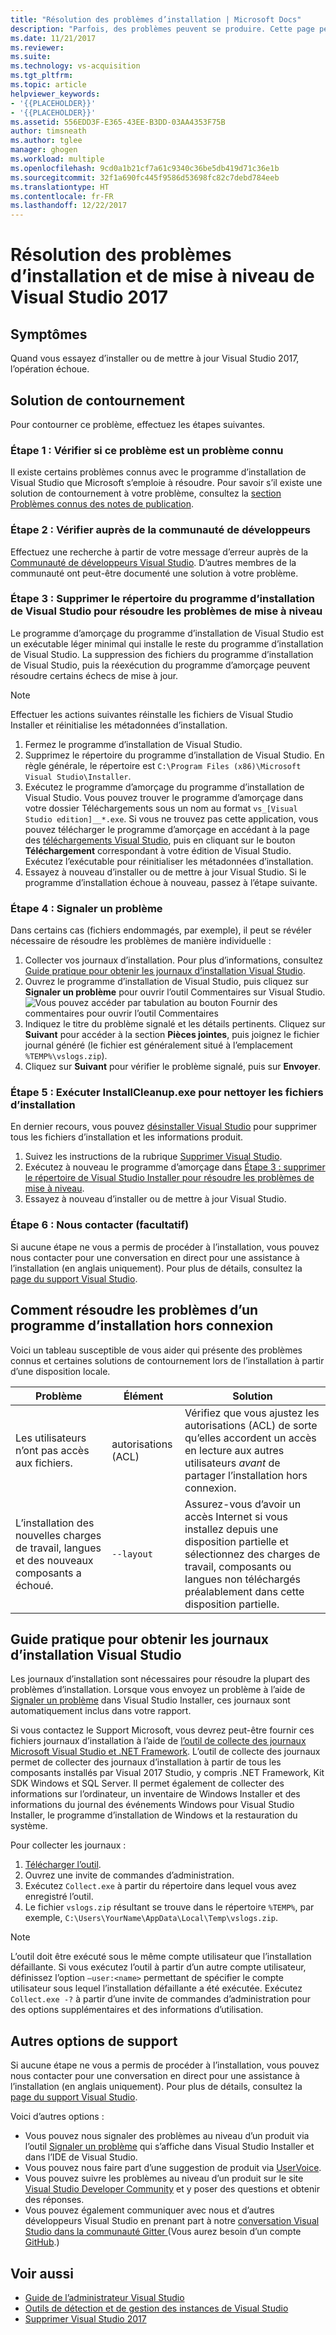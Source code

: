 ```yaml
---
title: "Résolution des problèmes d’installation | Microsoft Docs"
description: "Parfois, des problèmes peuvent se produire. Cette page peut vous aider en cas d’échec de l’installation ou de la mise à niveau de Visual Studio."
ms.date: 11/21/2017
ms.reviewer: 
ms.suite: 
ms.technology: vs-acquisition
ms.tgt_pltfrm: 
ms.topic: article
helpviewer_keywords:
- '{{PLACEHOLDER}}'
- '{{PLACEHOLDER}}'
ms.assetid: 556EDD3F-E365-43EE-B3DD-03AA4353F75B
author: timsneath
ms.author: tglee
manager: ghogen
ms.workload: multiple
ms.openlocfilehash: 9cd0a1b21cf7a61c9340c36be5db419d71c36e1b
ms.sourcegitcommit: 32f1a690fc445f9586d53698fc82c7debd784eeb
ms.translationtype: HT
ms.contentlocale: fr-FR
ms.lasthandoff: 12/22/2017
---
```

# <a name="troubleshooting-visual-studio-2017-installation-and-upgrade-issues"></a>Résolution des problèmes d’installation et de mise à niveau de Visual Studio 2017

## <a name="symptoms"></a>Symptômes
Quand vous essayez d’installer ou de mettre à jour Visual Studio 2017, l’opération échoue.

## <a name="workaround"></a>Solution de contournement
Pour contourner ce problème, effectuez les étapes suivantes.

### <a name="step-1---check-whether-this-problem-is-a-known-issue"></a>Étape 1 : Vérifier si ce problème est un problème connu
Il existe certains problèmes connus avec le programme d’installation de Visual Studio que Microsoft s’emploie à résoudre. Pour savoir s’il existe une solution de contournement à votre problème, consultez la [section Problèmes connus des notes de publication](https://www.visualstudio.com/news/releasenotes/vs2017-relnotes#known-issues).

### <a name="step-2---check-with-the-developer-community"></a>Étape 2 : Vérifier auprès de la communauté de développeurs
Effectuez une recherche à partir de votre message d’erreur auprès de la [Communauté de développeurs Visual Studio](https://developercommunity.visualstudio.com/spaces/8/index.html). D’autres membres de la communauté ont peut-être documenté une solution à votre problème.

### <a name="step-3---delete-the-visual-studio-installer-directory-to-fix-upgrade-problems"></a>Étape 3 : Supprimer le répertoire du programme d’installation de Visual Studio pour résoudre les problèmes de mise à niveau
Le programme d’amorçage du programme d’installation de Visual Studio est un exécutable léger minimal qui installe le reste du programme d’installation de Visual Studio. La suppression des fichiers du programme d’installation de Visual Studio, puis la réexécution du programme d’amorçage peuvent résoudre certains échecs de mise à jour.

>[!NOTE]
Effectuer les actions suivantes réinstalle les fichiers de Visual Studio Installer et réinitialise les métadonnées d’installation.

1. Fermez le programme d’installation de Visual Studio.
2. Supprimez le répertoire du programme d’installation de Visual Studio. En règle générale, le répertoire est `C:\Program Files (x86)\Microsoft Visual Studio\Installer`.
3. Exécutez le programme d’amorçage du programme d’installation de Visual Studio. Vous pouvez trouver le programme d’amorçage dans votre dossier Téléchargements sous un nom au format `vs_[Visual Studio edition]__*.exe`. Si vous ne trouvez pas cette application, vous pouvez télécharger le programme d’amorçage en accédant à la page des [téléchargements Visual Studio](https://www.visualstudio.com/downloads/), puis en cliquant sur le bouton **Téléchargement** correspondant à votre édition de Visual Studio. Exécutez l’exécutable pour réinitialiser les métadonnées d’installation.
4. Essayez à nouveau d’installer ou de mettre à jour Visual Studio. Si le programme d’installation échoue à nouveau, passez à l’étape suivante.

### <a name="step-4---report-a-problem"></a>Étape 4 : Signaler un problème
Dans certains cas (fichiers endommagés, par exemple), il peut se révéler nécessaire de résoudre les problèmes de manière individuelle :

1. Collecter vos journaux d’installation. Pour plus d’informations, consultez [Guide pratique pour obtenir les journaux d’installation Visual Studio](#how-to-get-the-visual-studio-installation-logs).
2. Ouvrez le programme d’installation de Visual Studio, puis cliquez sur **Signaler un problème** pour ouvrir l’outil Commentaires sur Visual Studio.
![Vous pouvez accéder par tabulation au bouton Fournir des commentaires pour ouvrir l’outil Commentaires](media/report-a-problem.png)
3. Indiquez le titre du problème signalé et les détails pertinents. Cliquez sur **Suivant** pour accéder à la section **Pièces jointes**, puis joignez le fichier journal généré (le fichier est généralement situé à l’emplacement `%TEMP%\vslogs.zip`).
4. Cliquez sur **Suivant** pour vérifier le problème signalé, puis sur **Envoyer**.

### <a name="step-5---run-installcleanupexe-to-remove-installation-files"></a>Étape 5 : Exécuter InstallCleanup.exe pour nettoyer les fichiers d’installation
En dernier recours, vous pouvez [désinstaller Visual Studio](remove-visual-studio.md) pour supprimer tous les fichiers d’installation et les informations produit.

1. Suivez les instructions de la rubrique [Supprimer Visual Studio](remove-visual-studio.md).
2. Exécutez à nouveau le programme d’amorçage dans [Étape 3 : supprimer le répertoire de Visual Studio Installer pour résoudre les problèmes de mise à niveau](#step-3---delete-the-visual-studio-installer-directory-to-fix-upgrade-problems).
3. Essayez à nouveau d’installer ou de mettre à jour Visual Studio.

### <a name="step-6---contact-us-optional"></a>Étape 6 : Nous contacter (facultatif)
Si aucune étape ne vous a permis de procéder à l’installation, vous pouvez nous contacter pour une conversation en direct pour une assistance à l’installation (en anglais uniquement). Pour plus de détails, consultez la [page du support Visual Studio](https://www.visualstudio.com/vs/support/#talktous).

## <a name="how-to-troubleshoot-an-offline-installer"></a>Comment résoudre les problèmes d’un programme d’installation hors connexion
Voici un tableau susceptible de vous aider qui présente des problèmes connus et certaines solutions de contournement lors de l’installation à partir d’une disposition locale.

| Problème       | Élément                   | Solution |
| ----------- | ---------------------- | -------- |
| Les utilisateurs n’ont pas accès aux fichiers. | autorisations (ACL) | Vérifiez que vous ajustez les autorisations (ACL) de sorte qu’elles accordent un accès en lecture aux autres utilisateurs *avant* de partager l’installation hors connexion. |
| L’installation des nouvelles charges de travail, langues et des nouveaux composants a échoué.  | `--layout`  | Assurez-vous d’avoir un accès Internet si vous installez depuis une disposition partielle et sélectionnez des charges de travail, composants ou langues non téléchargés préalablement dans cette disposition partielle. |

## <a name="how-to-get-the-visual-studio-installation-logs"></a>Guide pratique pour obtenir les journaux d’installation Visual Studio
Les journaux d’installation sont nécessaires pour résoudre la plupart des problèmes d’installation. Lorsque vous envoyez un problème à l’aide de [Signaler un problème](../ide/how-to-report-a-problem-with-visual-studio-2017.md) dans Visual Studio Installer, ces journaux sont automatiquement inclus dans votre rapport.

Si vous contactez le Support Microsoft, vous devrez peut-être fournir ces fichiers journaux d’installation à l’aide de [l’outil de collecte des journaux Microsoft Visual Studio et .NET Framework](https://aka.ms/vscollect). L’outil de collecte des journaux permet de collecter des journaux d’installation à partir de tous les composants installés par Visual 2017 Studio, y compris .NET Framework, Kit SDK Windows et SQL Server. Il permet également de collecter des informations sur l’ordinateur, un inventaire de Windows Installer et des informations du journal des événements Windows pour Visual Studio Installer, le programme d’installation de Windows et la restauration du système.

Pour collecter les journaux :

1. [Télécharger l’outil](https://aka.ms/vscollect).
2. Ouvrez une invite de commandes d’administration.
3. Exécutez `Collect.exe` à partir du répertoire dans lequel vous avez enregistré l’outil.
4. Le fichier `vslogs.zip` résultant se trouve dans le répertoire `%TEMP%`, par exemple, `C:\Users\YourName\AppData\Local\Temp\vslogs.zip`.

> [!NOTE]
> L’outil doit être exécuté sous le même compte utilisateur que l’installation défaillante. Si vous exécutez l’outil à partir d’un autre compte utilisateur, définissez l’option `–user:<name>` permettant de spécifier le compte utilisateur sous lequel l’installation défaillante a été exécutée. Exécutez `Collect.exe -?` à partir d’une invite de commandes d’administration pour des options supplémentaires et des informations d’utilisation.

## <a name="more-support-options"></a>Autres options de support

Si aucune étape ne vous a permis de procéder à l’installation, vous pouvez nous contacter pour une conversation en direct pour une assistance à l’installation (en anglais uniquement). Pour plus de détails, consultez la [page du support Visual Studio](https://www.visualstudio.com/vs/support/#talktous).

Voici d’autres options :
* Vous pouvez nous signaler des problèmes au niveau d’un produit via l’outil [Signaler un problème](../ide/how-to-report-a-problem-with-visual-studio-2017.md) qui s’affiche dans Visual Studio Installer et dans l’IDE de Visual Studio.
* Vous pouvez nous faire part d’une suggestion de produit via [UserVoice](https://visualstudio.uservoice.com/forums/121579).
* Vous pouvez suivre les problèmes au niveau d’un produit sur le site [Visual Studio Developer Community](https://developercommunity.visualstudio.com/) et y poser des questions et obtenir des réponses.
* Vous pouvez également communiquer avec nous et d’autres développeurs Visual Studio en prenant part à notre [conversation Visual Studio dans la communauté Gitter ](https://gitter.im/Microsoft/VisualStudio)  (Vous aurez besoin d’un compte [GitHub](https://github.com/).)

## <a name="see-also"></a>Voir aussi
* [Guide de l’administrateur Visual Studio](visual-studio-administrator-guide.md)
* [Outils de détection et de gestion des instances de Visual Studio](tools-for-managing-visual-studio-instances.md)
* [Supprimer Visual Studio 2017](remove-visual-studio.md)
